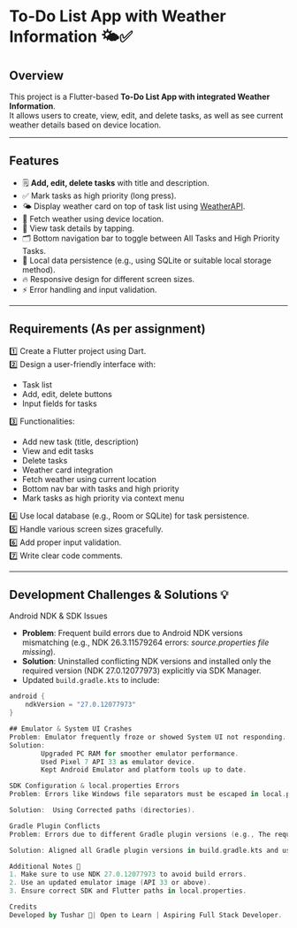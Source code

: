 # To-Do List App with Weather Information 🌤️✅

## Overview

This project is a Flutter-based **To-Do List App with integrated Weather Information**.  
It allows users to create, view, edit, and delete tasks, as well as see current weather details based on device location.

---

## Features

- 🗒️ **Add, edit, delete tasks** with title and description.
- ✅ Mark tasks as high priority (long press).
- 🌤️ Display weather card on top of task list using [WeatherAPI](https://www.weatherapi.com/).
- 📍 Fetch weather using device location.
- 📄 View task details by tapping.
- 🗂️ Bottom navigation bar to toggle between All Tasks and High Priority Tasks.
- 💾 Local data persistence (e.g., using SQLite or suitable local storage method).
- 🔥 Responsive design for different screen sizes.
- ⚡ Error handling and input validation.

---

## Requirements (As per assignment)

1️⃣ Create a Flutter project using Dart.  
2️⃣ Design a user-friendly interface with:
- Task list
- Add, edit, delete buttons
- Input fields for tasks

3️⃣ Functionalities:
- Add new task (title, description)
- View and edit tasks
- Delete tasks
- Weather card integration
- Fetch weather using current location
- Bottom nav bar with tasks and high priority
- Mark tasks as high priority via context menu

4️⃣ Use local database (e.g., Room or SQLite) for task persistence.  
5️⃣ Handle various screen sizes gracefully.  
6️⃣ Add proper input validation.  
7️⃣ Write clear code comments.

---

## Development Challenges & Solutions 💡

Android NDK & SDK Issues

- **Problem**: Frequent build errors due to Android NDK versions mismatching (e.g., NDK 26.3.11579264 errors: *source.properties file missing*).
- **Solution**: Uninstalled conflicting NDK versions and installed only the required version (NDK 27.0.12077973) explicitly via SDK Manager.
- Updated `build.gradle.kts` to include:
```kotlin
android {
    ndkVersion = "27.0.12077973"
}

## Emulator & System UI Crashes
Problem: Emulator frequently froze or showed System UI not responding.
Solution:
        Upgraded PC RAM for smoother emulator performance.
        Used Pixel 7 API 33 as emulator device.
        Kept Android Emulator and platform tools up to date.

SDK Configuration & local.properties Errors
Problem: Errors like Windows file separators must be escaped in local.properties.

Solution:  Using Corrected paths (directories).

Gradle Plugin Conflicts
Problem: Errors due to different Gradle plugin versions (e.g., The request for this plugin could not be satisfied because already on classpath with different version).

Solution: Aligned all Gradle plugin versions in build.gradle.kts and used consistent plugin versions as recommended by Flutter.

Additional Notes 📝
1. Make sure to use NDK 27.0.12077973 to avoid build errors.
2. Use an updated emulator image (API 33 or above).
3. Ensure correct SDK and Flutter paths in local.properties.

Credits
Developed by Tushar 🚀| Open to Learn | Aspiring Full Stack Developer.


